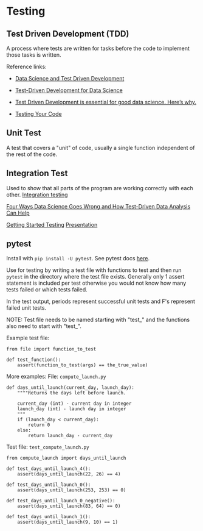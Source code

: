 # Testing

## Test Driven Development (TDD)
A process where tests are written for tasks before the code to implement those tasks is written.

Reference links:
* [Data Science and Test Driven Development](https://www.linkedin.com/pulse/data-science-test-driven-development-sam-savage/)

* [Test-Driven Development for Data Science](http://engineering.pivotal.io/post/test-driven-development-for-data-science/)

* [Test Driven Development is essential for good data science. Here’s why.](https://medium.com/uk-hydrographic-office/test-driven-development-is-essential-for-good-data-science-heres-why-db7975a03a44)

* [Testing Your Code](https://docs.python-guide.org/writing/tests/)


## Unit Test
A test that covers a "unit" of code, usually a single function independent of the rest of the code.


## Integration Test
Used to show that all parts of the program are working correctly with each other. [Integration testing](https://www.fullstackpython.com/integration-testing.html_)


[Four Ways Data Science Goes Wrong and How Test-Driven Data Analysis Can Help](https://www.predictiveanalyticsworld.com/machinelearningtimes/four-ways-data-science-goes-wrong-and-how-test-driven-data-analysis-can-help/6947/)

[Getting Started Testing](https://speakerdeck.com/pycon2014/getting-started-testing-by-ned-batchelder)
[Presentation](https://www.youtube.com/watch?v=FxSsnHeWQBY)


## pytest
Install with `pip install -U pytest`. See pytest docs [here](https://docs.pytest.org/en/latest/getting-started.html).

Use for testing by writing a test file with functions to test and then run `pytest` in the directory where the test file exists. Generally only 1 assert statement is included per test otherwise you would not know how many tests failed or which tests failed.

In the test output, periods represent successful unit tests and F's represent failed unit tests.

NOTE: Test file needs to be named starting with "test_" and the functions also need to start with "test_".


Example test file:

```
from file import function_to_test

def test_function():
    assert(function_to_test(args) == the_true_value)
```


More examples:
File: `compute_launch.py`
```
def days_until_launch(current_day, launch_day):
    """"Returns the days left before launch.

    current_day (int) - current day in integer
    launch_day (int) - launch day in integer
    """
    if (launch_day < current_day):
        return 0
    else:
        return launch_day - current_day
```

Test file: `test_compute_launch.py`
```
from compute_launch import days_until_launch

def test_days_until_launch_4():
    assert(days_until_launch(22, 26) == 4)

def test_days_until_launch_0():
    assert(days_until_launch(253, 253) == 0)

def test_days_until_launch_0_negative():
    assert(days_until_launch(83, 64) == 0)

def test_days_until_launch_1():
    assert(days_until_launch(9, 10) == 1)
```




